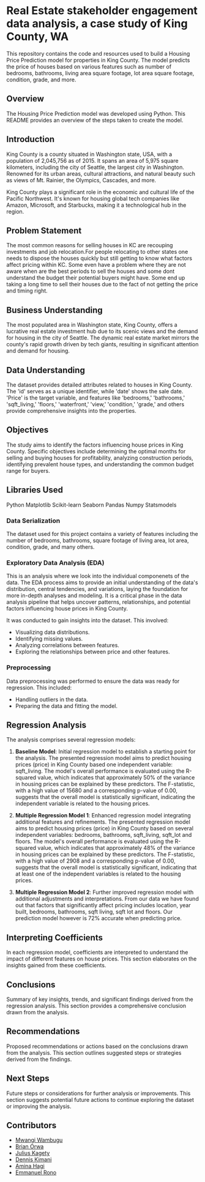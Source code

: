 # Real Estate stakeholder engagement data analysis, a case study of King County, WA

This repository contains the code and resources used to build a Housing Price Prediction model for properties in King County. The model predicts the price of houses based on various features such as number of bedrooms, bathrooms, living area square footage, lot area square footage, condition, grade, and more.


## Overview

The Housing Price Prediction model was developed using Python. This README provides an overview of the steps taken to create the model.

## Introduction

King County is a county situated in Washington state, USA, with a population of 2,045,756 as of 2015. It spans an area of 5,975 square kilometers, including the city of Seattle, the largest city in Washington. Renowned for its urban areas, cultural attractions, and natural beauty such as views of Mt. Rainier, the Olympics, Cascades, and more.

King County plays a significant role in the economic and cultural life of the Pacific Northwest. It's known for housing global tech companies like Amazon, Microsoft, and Starbucks, making it a technological hub in the region.


## Problem Statement
The most common reasons for selling houses in KC are recouping investments and job relocation.For people relocating to other states one needs to dispose the houses quickly but still getting to know what factors affect pricing within KC. Some even have a problem where they are not aware when are the best periods to sell the houses and some dont understand the budget their potential buyers might have. Some end up taking a long time to sell their houses due to the fact of not getting the price and timing right.

## Business Understanding

The most populated area in Washington state, King County, offers a lucrative real estate investment hub due to its scenic views and the demand for housing in the city of Seattle. The dynamic real estate market mirrors the county's rapid growth driven by tech giants, resulting in significant attention and demand for housing.

## Data Understanding

The dataset provides detailed attributes related to houses in King County. The 'id' serves as a unique identifier, while 'date' shows the sale date. 'Price' is the target variable, and features like 'bedrooms,' 'bathrooms,' 'sqft_living,' 'floors,' 'waterfront,' 'view,' 'condition,' 'grade,' and others provide comprehensive insights into the properties.

## Objectives

The study aims to identify the factors influencing house prices in King County. Specific objectives include determining the optimal months for selling and buying houses for profitability, analyzing construction periods, identifying prevalent house types, and understanding the common budget range for buyers.

## Libraries Used
Python 
Matplotlib 
Scikit-learn
Seaborn
Pandas
Numpy 
Statsmodels 


### Data Serialization

The dataset used for this project contains a variety of features including the number of bedrooms, bathrooms, square footage of living area, lot area, condition, grade, and many others. 

### Exploratory Data Analysis (EDA)

This is an analysis where we look into the individual componenets of the data. The EDA process aims to provide an initial understanding of the data's distribution, central tendencies, and variations, laying the foundation for more in-depth analyses and modeling. It is a critical phase in the data analysis pipeline that helps uncover patterns, relationships, and potential factors influencing house prices in King County.

It was conducted to gain insights into the dataset. This involved:
- Visualizing data distributions.
- Identifying missing values.
- Analyzing correlations between features.
- Exploring the relationships between price and other features.

### Preprocessing

Data preprocessing was performed to ensure the data was ready for regression. This included:

- Handling outliers in the data.
- Preparing the data and fitting the model.

## Regression Analysis

The analysis comprises several regression models:

1. **Baseline Model**: Initial regression model to establish a starting point for the analysis.
The presented regression model aims to predict housing prices (price) in King County based one independent variable: sqft_living. The model's overall performance is evaluated using the R-squared value, which indicates that approximately 50% of the variance in housing prices can be explained by these predictors. The F-statistic, with a high value of 15680 and a corresponding p-value of 0.00, suggests that the overall model is statistically significant, indicating the independent variable is related to the housing prices.
   
2. **Multiple Regression Model 1**: Enhanced regression model integrating additional features and refinements.
The presented regression model aims to predict housing prices (price) in King County based on several independent variables: bedrooms, bathrooms, sqft_living, sqft_lot and floors. The model's overall performance is evaluated using the R-squared value, which indicates that approximately 48% of the variance in housing prices can be explained by these predictors. The F-statistic, with a high value of 2908 and a corresponding p-value of 0.00, suggests that the overall model is statistically significant, indicating that at least one of the independent variables is related to the housing prices.
   
3. **Multiple Regression Model 2**: Further improved regression model with additional adjustments and interpretations.
From our data we have found out that factors that significantly affect pricing includes location, year built, bedrooms, bathrooms, sqft living, sqft lot and floors. Our prediction model however is 72% accurate when predicting price.

## Interpreting Coefficients

In each regression model, coefficients are interpreted to understand the impact of different features on house prices. This section elaborates on the insights gained from these coefficients.

## Conclusions

Summary of key insights, trends, and significant findings derived from the regression analysis. This section provides a comprehensive conclusion drawn from the analysis.

## Recommendations

Proposed recommendations or actions based on the conclusions drawn from the analysis. This section outlines suggested steps or strategies derived from the findings.

## Next Steps

Future steps or considerations for further analysis or improvements. This section suggests potential future actions to continue exploring the dataset or improving the analysis.

## Contributors

- [Mwangi Wambugu](https://github.com/MwangiWambugu)
- [Brian Orwa](https://github.com/brianorwa)
- [Julius Kagety](https://github.com/jkagety)
- [Dennis Kimani](https://github.com/dennismathu)
- [Amina Hagi](https://github.com/aminahagi)
- [Emmanuel Rono](https://github.com/marttech26)
